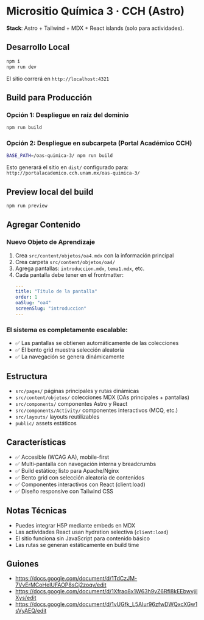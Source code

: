 # Micrositio Química 3 · CCH (Astro)

**Stack**: Astro + Tailwind + MDX + React islands (solo para actividades).

## Desarrollo Local
```bash
npm i
npm run dev
```

El sitio correrá en `http://localhost:4321`

## Build para Producción

### Opción 1: Despliegue en raíz del dominio
```bash
npm run build
```

### Opción 2: Despliegue en subcarpeta (Portal Académico CCH)
```bash
BASE_PATH=/oas-quimica-3/ npm run build
```

Esto generará el sitio en `dist/` configurado para:
`http://portalacademico.cch.unam.mx/oas-quimica-3/`

## Preview local del build
```bash
npm run preview
```

## Agregar Contenido

### Nuevo Objeto de Aprendizaje
1. Crea `src/content/objetos/oa4.mdx` con la información principal
2. Crea carpeta `src/content/objetos/oa4/`
3. Agrega pantallas: `introduccion.mdx`, `tema1.mdx`, etc.
4. Cada pantalla debe tener en el frontmatter:
   ```yaml
   ---
   title: "Título de la pantalla"
   order: 1
   oaSlug: "oa4"
   screenSlug: "introduccion"
   ---
   ```

### El sistema es completamente escalable:
- ✅ Las pantallas se obtienen automáticamente de las colecciones
- ✅ El bento grid muestra selección aleatoria
- ✅ La navegación se genera dinámicamente

## Estructura
- `src/pages/` páginas principales y rutas dinámicas
- `src/content/objetos/` colecciones MDX (OAs principales + pantallas)
- `src/components/` componentes Astro y React
- `src/components/Activity/` componentes interactivos (MCQ, etc.)
- `src/layouts/` layouts reutilizables
- `public/` assets estáticos

## Características
- ✅ Accesible (WCAG AA), mobile-first
- ✅ Multi-pantalla con navegación interna y breadcrumbs
- ✅ Build estático; listo para Apache/Nginx
- ✅ Bento grid con selección aleatoria de contenidos
- ✅ Componentes interactivos con React (client:load)
- ✅ Diseño responsive con Tailwind CSS

## Notas Técnicas
- Puedes integrar H5P mediante embeds en MDX
- Las actividades React usan hydration selectiva (`client:load`)
- El sitio funciona sin JavaScript para contenido básico
- Las rutas se generan estáticamente en build time


## Guiones
- https://docs.google.com/document/d/1TdCzJM-7VvErMCoHeIUFAOP8sCj2zoqv/edit
- https://docs.google.com/document/d/1Xfrao8x1W63h9vZ6Rfl8kEEbwvjilXys/edit
- https://docs.google.com/document/d/1vUGfk_L5AIur96zfwDWQxcXGw1sVyAEQ/edit
